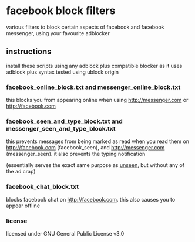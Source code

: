 # facebook block filters
various filters to block certain aspects of facebook and facebook messenger, using your favourite adblocker

## instructions
install these scripts using any adblock plus compatible blocker as it uses adblock plus syntax
tested using ublock origin

### facebook_online_block.txt and messenger_online_block.txt
this blocks you from appearing online when using http://messenger.com or http://facebook.com

### facebook_seen_and_type_block.txt and messenger_seen_and_type_block.txt
this prevents messages from being marked as read when you read them on http://facebook.com (facebook_seen), and http://messenger.com (messenger_seen). it also prevents the typing notification

(essentially serves the exact same purpose as [unseen](https://chrome.google.com/webstore/detail/unseen/oclokcfejikeggpnhgakanfbdnlafaon?hl=en), but without any of the ad crap)

### facebook_chat_block.txt
blocks facebook chat on http://facebook.com. this also causes you to appear offline

### license
licensed under GNU General Public License v3.0
